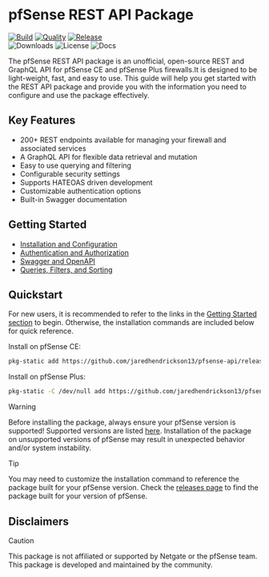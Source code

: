 # pfSense REST API Package

[![Build](https://github.com/jaredhendrickson13/pfsense-api/actions/workflows/build.yml/badge.svg)](https://github.com/jaredhendrickson13/pfsense-api/actions/workflows/build.yml)
[![Quality](https://github.com/jaredhendrickson13/pfsense-api/actions/workflows/quality.yml/badge.svg)](https://github.com/jaredhendrickson13/pfsense-api/actions/workflows/quality.yml)
[![Release](https://github.com/jaredhendrickson13/pfsense-api/actions/workflows/release.yml/badge.svg)](https://github.com/jaredhendrickson13/pfsense-api/actions/workflows/release.yml)<br>
![Downloads](https://img.shields.io/github/downloads/jaredhendrickson13/pfsense-api/total?label=Downloads)
![License](https://img.shields.io/github/license/jaredhendrickson13/pfsense-api?label=License)
![Docs](https://img.shields.io/website?url=https%3A%2F%2Fpfrest.org&label=Documentation)

The pfSense REST API package is an unofficial, open-source REST and GraphQL API for pfSense CE and pfSense Plus
firewalls.It is designed to be light-weight, fast, and easy to use. This guide will help you get started with the REST
API package and provide you with the information you need to configure and use the package effectively.

## Key Features

- 200+ REST endpoints available for managing your firewall and associated services
- A GraphQL API for flexible data retrieval and mutation
- Easy to use querying and filtering
- Configurable security settings
- Supports HATEOAS driven development
- Customizable authentication options
- Built-in Swagger documentation

## Getting Started

- [Installation and Configuration](https://pfrest.org/INSTALL_AND_CONFIG/)
- [Authentication and Authorization](https://pfrest.org/AUTHENTICATION_AND_AUTHORIZATION/)
- [Swagger and OpenAPI](https://pfrest.org/SWAGGER_AND_OPENAPI/)
- [Queries, Filters, and Sorting](https://pfrest.org/QUERIES_FILTERS_AND_SORTING/)

## Quickstart

For new users, it is recommended to refer to the links in the [Getting Started section](#getting-started) to begin. Otherwise, the installation
commands are included below for quick reference.

Install on pfSense CE:

```bash
pkg-static add https://github.com/jaredhendrickson13/pfsense-api/releases/latest/download/pfSense-2.7.2-pkg-RESTAPI.pkg
```

Install on pfSense Plus:

```bash
pkg-static -C /dev/null add https://github.com/jaredhendrickson13/pfsense-api/releases/latest/download/pfSense-24.03-pkg-RESTAPI.pkg
```

> [!WARNING]
> Before installing the package, always ensure your pfSense version is supported! Supported versions are listed [here](https://pfrest.org/INSTALL_AND_CONFIG/#supported-pfsense-versions).
> Installation of the package on unsupported versions of pfSense may result in unexpected behavior and/or system instability.

> [!TIP]
> You may need to customize the installation command to reference the package built for your pfSense version. Check
> the [releases page](https://github.com/jaredhendrickson13/pfsense-api/releases) to find the package built for
> your version of pfSense.

## Disclaimers

> [!CAUTION]
> This package is not affiliated or supported by Netgate or the pfSense team. This package is developed and maintained
> by the community.
